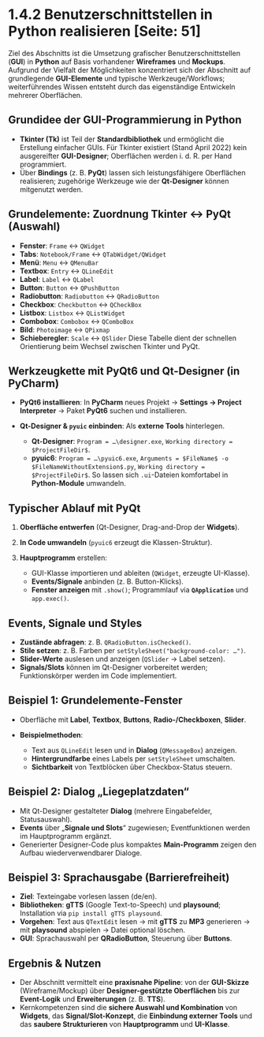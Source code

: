 # 1.4.2 Benutzerschnittstellen in Python realisieren [Seite: 51]

Ziel des Abschnitts ist die Umsetzung grafischer Benutzerschnittstellen (**GUI**) in **Python** auf Basis vorhandener **Wireframes** und **Mockups**. Aufgrund der Vielfalt der Möglichkeiten konzentriert sich der Abschnitt auf grundlegende **GUI-Elemente** und typische Werkzeuge/Workflows; weiterführendes Wissen entsteht durch das eigenständige Entwickeln mehrerer Oberflächen. 

## Grundidee der GUI-Programmierung in Python

* **Tkinter (Tk)** ist Teil der **Standardbibliothek** und ermöglicht die Erstellung einfacher GUIs. Für Tkinter existiert (Stand April 2022) kein ausgereifter **GUI-Designer**; Oberflächen werden i. d. R. per Hand programmiert.
* Über **Bindings** (z. B. **PyQt**) lassen sich leistungsfähigere Oberflächen realisieren; zugehörige Werkzeuge wie der **Qt-Designer** können mitgenutzt werden. 

## Grundelemente: Zuordnung Tkinter ↔ PyQt (Auswahl)

* **Fenster**: `Frame` ↔ `QWidget`
* **Tabs**: `Notebook/Frame` ↔ `QTabWidget/QWidget`
* **Menü**: `Menu` ↔ `QMenuBar`
* **Textbox**: `Entry` ↔ `QLineEdit`
* **Label**: `Label` ↔ `QLabel`
* **Button**: `Button` ↔ `QPushButton`
* **Radiobutton**: `Radiobutton` ↔ `QRadioButton`
* **Checkbox**: `Checkbutton` ↔ `QCheckBox`
* **Listbox**: `Listbox` ↔ `QListWidget`
* **Combobox**: `Combobox` ↔ `QComboBox`
* **Bild**: `Photoimage` ↔ `QPixmap`
* **Schieberegler**: `Scale` ↔ `QSlider`
  Diese Tabelle dient der schnellen Orientierung beim Wechsel zwischen Tkinter und PyQt. 

## Werkzeugkette mit PyQt6 und Qt-Designer (in PyCharm)

* **PyQt6 installieren**: In **PyCharm** neues Projekt → **Settings → Project Interpreter** → Paket **PyQt6** suchen und installieren. 
* **Qt-Designer & `pyuic` einbinden**: Als **externe Tools** hinterlegen.

  * **Qt-Designer**: `Program = …\designer.exe`, `Working directory = $ProjectFileDir$`.
  * **pyuic6**: `Program = …\pyuic6.exe`, `Arguments = $FileName$ -o $FileNameWithoutExtension$.py`, `Working directory = $ProjectFileDir$`.
    So lassen sich `.ui`-Dateien komfortabel in **Python-Module** umwandeln.

## Typischer Ablauf mit PyQt

1. **Oberfläche entwerfen** (Qt-Designer, Drag-and-Drop der **Widgets**).
2. **In Code umwandeln** (`pyuic6` erzeugt die Klassen-Struktur).
3. **Hauptprogramm** erstellen:

   * GUI-Klasse importieren und ableiten (`QWidget`, erzeugte UI-Klasse).
   * **Events/Signale** anbinden (z. B. Button-Klicks).
   * **Fenster anzeigen** mit `.show()`; Programmlauf via **`QApplication`** und `app.exec()`. 

## Events, Signale und Styles

* **Zustände abfragen**: z. B. `QRadioButton.isChecked()`.
* **Stile setzen**: z. B. Farben per `setStyleSheet("background-color: …")`.
* **Slider-Werte** auslesen und anzeigen (`QSlider` → Label setzen).
* **Signals/Slots** können im Qt-Designer vorbereitet werden; Funktionskörper werden im Code implementiert.

## Beispiel 1: Grundelemente-Fenster

* Oberfläche mit **Label**, **Textbox**, **Buttons**, **Radio-/Checkboxen**, **Slider**.
* **Beispielmethoden**:

  * Text aus `QLineEdit` lesen und in **Dialog** (`QMessageBox`) anzeigen.
  * **Hintergrundfarbe** eines Labels per `setStyleSheet` umschalten.
  * **Sichtbarkeit** von Textblöcken über Checkbox-Status steuern. 

## Beispiel 2: Dialog „Liegeplatzdaten“

* Mit Qt-Designer gestalteter **Dialog** (mehrere Eingabefelder, Statusauswahl).
* **Events** über „**Signale und Slots**“ zugewiesen; Eventfunktionen werden im Hauptprogramm ergänzt.
* Generierter Designer-Code plus kompaktes **Main-Programm** zeigen den Aufbau wiederverwendbarer Dialoge.

## Beispiel 3: Sprachausgabe (Barrierefreiheit)

* **Ziel**: Texteingabe vorlesen lassen (de/en).
* **Bibliotheken**: **gTTS** (Google Text-to-Speech) und **playsound**; Installation via `pip install gTTS playsound`.
* **Vorgehen**: Text aus `QTextEdit` lesen → mit **gTTS** zu **MP3** generieren → mit **playsound** abspielen → Datei optional löschen.
* **GUI**: Sprachauswahl per **QRadioButton**, Steuerung über **Buttons**.

## Ergebnis & Nutzen

* Der Abschnitt vermittelt eine **praxisnahe Pipeline**: von der **GUI-Skizze** (Wireframe/Mockup) über **Designer-gestützte Oberflächen** bis zur **Event-Logik** und **Erweiterungen** (z. B. **TTS**).
* Kernkompetenzen sind die **sichere Auswahl und Kombination** von **Widgets**, das **Signal/Slot-Konzept**, die **Einbindung externer Tools** und das **saubere Strukturieren** von **Hauptprogramm** und **UI-Klasse**.
